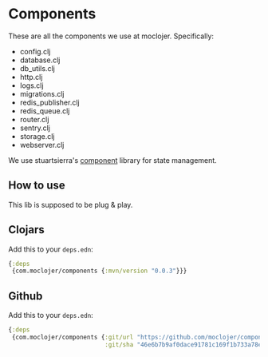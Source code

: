 # Components

These are all the components we use at moclojer. Specifically:

- config.clj
- database.clj
- db_utils.clj
- http.clj
- logs.clj
- migrations.clj
- redis_publisher.clj
- redis_queue.clj
- router.clj
- sentry.clj
- storage.clj
- webserver.clj

We use stuartsierra's [component](https://github.com/stuartsierra/component) library for state management.

## How to use

This lib is supposed to be plug & play.

## Clojars

Add this to your `deps.edn`:

```clj
{:deps
 {com.moclojer/components {:mvn/version "0.0.3"}}}

```

## Github

Add this to your `deps.edn`:

```clj
{:deps
 {com.moclojer/components {:git/url "https://github.com/moclojer/components.git"
                           :git/sha "46e6b7b9af0dace91781c169f1b733a78e721115"}}}
```
